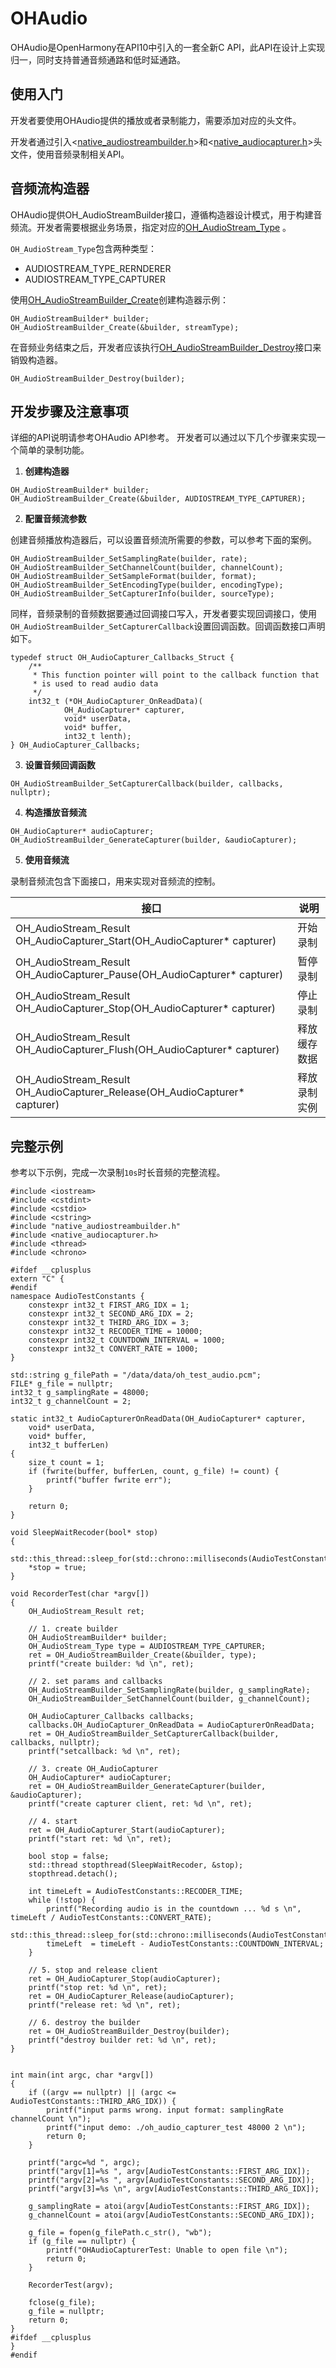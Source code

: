 # OHAudio

OHAudio是OpenHarmony在API10中引入的一套全新C API，此API在设计上实现归一，同时支持普通音频通路和低时延通路。

## 使用入门

开发者要使用OHAudio提供的播放或者录制能力，需要添加对应的头文件。

开发者通过引入<[native_audiostreambuilder.h](../reference/native-apis/native__audiostreambuilder_8h.md)>和<[native_audiocapturer.h](../reference/native-apis/native__audiocapturer_8h.md)>头文件，使用音频录制相关API。

## 音频流构造器

OHAudio提供OH_AudioStreamBuilder接口，遵循构造器设计模式，用于构建音频流。开发者需要根据业务场景，指定对应的[OH_AudioStream_Type](../reference/native-apis/_o_h_audio.md#oh_audiostream_type) 。

`OH_AudioStream_Type`包含两种类型：

- AUDIOSTREAM_TYPE_RERNDERER
- AUDIOSTREAM_TYPE_CAPTURER

使用[OH_AudioStreamBuilder_Create](../reference/native-apis/_o_h_audio.md#oh_audiostreambuilder_create)创建构造器示例：

```
OH_AudioStreamBuilder* builder;
OH_AudioStreamBuilder_Create(&builder, streamType);
```

在音频业务结束之后，开发者应该执行[OH_AudioStreamBuilder_Destroy](../reference/native-apis/_o_h_audio.md#oh_audiostreambuilder_destroy)接口来销毁构造器。

```
OH_AudioStreamBuilder_Destroy(builder);
```

## 开发步骤及注意事项
详细的API说明请参考OHAudio API参考。
开发者可以通过以下几个步骤来实现一个简单的录制功能。

1. **创建构造器**

```
OH_AudioStreamBuilder* builder;
OH_AudioStreamBuilder_Create(&builder, AUDIOSTREAM_TYPE_CAPTURER);
```

2. **配置音频流参数**

创建音频播放构造器后，可以设置音频流所需要的参数，可以参考下面的案例。

```
OH_AudioStreamBuilder_SetSamplingRate(builder, rate);
OH_AudioStreamBuilder_SetChannelCount(builder, channelCount);
OH_AudioStreamBuilder_SetSampleFormat(builder, format);
OH_AudioStreamBuilder_SetEncodingType(builder, encodingType);
OH_AudioStreamBuilder_SetCapturerInfo(builder, sourceType);
```

同样，音频录制的音频数据要通过回调接口写入，开发者要实现回调接口，使用`OH_AudioStreamBuilder_SetCapturerCallback`设置回调函数。回调函数接口声明如下。

```
typedef struct OH_AudioCapturer_Callbacks_Struct {
    /**
     * This function pointer will point to the callback function that
     * is used to read audio data
     */
    int32_t (*OH_AudioCapturer_OnReadData)(
            OH_AudioCapturer* capturer,
            void* userData,
            void* buffer,
            int32_t lenth);
} OH_AudioCapturer_Callbacks;
```

3. **设置音频回调函数**

```
OH_AudioStreamBuilder_SetCapturerCallback(builder, callbacks, nullptr);
```

4. **构造播放音频流**

```
OH_AudioCapturer* audioCapturer;
OH_AudioStreamBuilder_GenerateCapturer(builder, &audioCapturer);
```

5. **使用音频流**

录制音频流包含下面接口，用来实现对音频流的控制。

| 接口                                                         | 说明         |
| ------------------------------------------------------------ | ------------ |
| OH_AudioStream_Result OH_AudioCapturer_Start(OH_AudioCapturer* capturer) | 开始录制     |
| OH_AudioStream_Result OH_AudioCapturer_Pause(OH_AudioCapturer* capturer) | 暂停录制     |
| OH_AudioStream_Result OH_AudioCapturer_Stop(OH_AudioCapturer* capturer) | 停止录制     |
| OH_AudioStream_Result OH_AudioCapturer_Flush(OH_AudioCapturer* capturer) | 释放缓存数据 |
| OH_AudioStream_Result OH_AudioCapturer_Release(OH_AudioCapturer* capturer) | 释放录制实例 |

## 完整示例
参考以下示例，完成一次录制`10s`时长音频的完整流程。

```
#include <iostream>
#include <cstdint>
#include <cstdio>
#include <cstring>
#include "native_audiostreambuilder.h"
#include <native_audiocapturer.h>
#include <thread>
#include <chrono>

#ifdef __cplusplus
extern "C" {
#endif
namespace AudioTestConstants {
    constexpr int32_t FIRST_ARG_IDX = 1;
    constexpr int32_t SECOND_ARG_IDX = 2;
    constexpr int32_t THIRD_ARG_IDX = 3;
    constexpr int32_t RECODER_TIME = 10000;
    constexpr int32_t COUNTDOWN_INTERVAL = 1000;
    constexpr int32_t CONVERT_RATE = 1000;
}

std::string g_filePath = "/data/data/oh_test_audio.pcm";
FILE* g_file = nullptr;
int32_t g_samplingRate = 48000;
int32_t g_channelCount = 2;

static int32_t AudioCapturerOnReadData(OH_AudioCapturer* capturer,
    void* userData,
    void* buffer,
    int32_t bufferLen)
{
    size_t count = 1;
    if (fwrite(buffer, bufferLen, count, g_file) != count) {
        printf("buffer fwrite err");
    }

    return 0;
}

void SleepWaitRecoder(bool* stop)
{
    std::this_thread::sleep_for(std::chrono::milliseconds(AudioTestConstants::RECODER_TIME));
    *stop = true;
}

void RecorderTest(char *argv[])
{
    OH_AudioStream_Result ret;

    // 1. create builder
    OH_AudioStreamBuilder* builder;
    OH_AudioStream_Type type = AUDIOSTREAM_TYPE_CAPTURER;
    ret = OH_AudioStreamBuilder_Create(&builder, type);
    printf("create builder: %d \n", ret);

    // 2. set params and callbacks
    OH_AudioStreamBuilder_SetSamplingRate(builder, g_samplingRate);
    OH_AudioStreamBuilder_SetChannelCount(builder, g_channelCount);

    OH_AudioCapturer_Callbacks callbacks;
    callbacks.OH_AudioCapturer_OnReadData = AudioCapturerOnReadData;
    ret = OH_AudioStreamBuilder_SetCapturerCallback(builder, callbacks, nullptr);
    printf("setcallback: %d \n", ret);

    // 3. create OH_AudioCapturer
    OH_AudioCapturer* audioCapturer;
    ret = OH_AudioStreamBuilder_GenerateCapturer(builder, &audioCapturer);
    printf("create capturer client, ret: %d \n", ret);

    // 4. start
    ret = OH_AudioCapturer_Start(audioCapturer);
    printf("start ret: %d \n", ret);

    bool stop = false;
    std::thread stopthread(SleepWaitRecoder, &stop);
    stopthread.detach();

    int timeLeft = AudioTestConstants::RECODER_TIME;
    while (!stop) {
        printf("Recording audio is in the countdown ... %d s \n", timeLeft / AudioTestConstants::CONVERT_RATE);
        std::this_thread::sleep_for(std::chrono::milliseconds(AudioTestConstants::COUNTDOWN_INTERVAL));
        timeLeft  = timeLeft - AudioTestConstants::COUNTDOWN_INTERVAL;
    }

    // 5. stop and release client
    ret = OH_AudioCapturer_Stop(audioCapturer);
    printf("stop ret: %d \n", ret);
    ret = OH_AudioCapturer_Release(audioCapturer);
    printf("release ret: %d \n", ret);

    // 6. destroy the builder
    ret = OH_AudioStreamBuilder_Destroy(builder);
    printf("destroy builder ret: %d \n", ret);
}


int main(int argc, char *argv[])
{
    if ((argv == nullptr) || (argc <= AudioTestConstants::THIRD_ARG_IDX)) {
        printf("input parms wrong. input format: samplingRate channelCount \n");
        printf("input demo: ./oh_audio_capturer_test 48000 2 \n");
        return 0;
    }

    printf("argc=%d ", argc);
    printf("argv[1]=%s ", argv[AudioTestConstants::FIRST_ARG_IDX]);
    printf("argv[2]=%s ", argv[AudioTestConstants::SECOND_ARG_IDX]);
    printf("argv[3]=%s \n", argv[AudioTestConstants::THIRD_ARG_IDX]);

    g_samplingRate = atoi(argv[AudioTestConstants::FIRST_ARG_IDX]);
    g_channelCount = atoi(argv[AudioTestConstants::SECOND_ARG_IDX]);

    g_file = fopen(g_filePath.c_str(), "wb");
    if (g_file == nullptr) {
        printf("OHAudioCapturerTest: Unable to open file \n");
        return 0;
    }

    RecorderTest(argv);

    fclose(g_file);
    g_file = nullptr;
    return 0;
}
#ifdef __cplusplus
}
#endif
```

